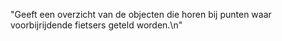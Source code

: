 "Geeft een overzicht van de objecten die horen bij punten waar voorbijrijdende fietsers geteld worden.\n"